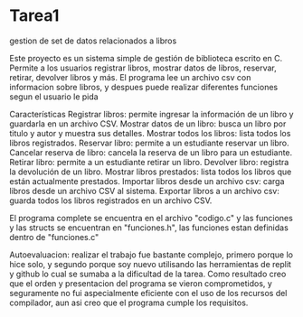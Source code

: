 # Tarea1
gestion de set de datos relacionados a libros


Este proyecto es un sistema simple de gestión de biblioteca escrito en C. Permite a los usuarios registrar libros, mostrar datos de libros, reservar, retirar, devolver libros y más.
El programa lee un archivo csv con informacion sobre libros, y despues puede realizar diferentes funciones segun el usuario le pida

Características
Registrar libros: permite ingresar la información de un libro y guardarla en un archivo CSV.
Mostrar datos de un libro: busca un libro por titulo y autor y muestra sus detalles.
Mostrar todos los libros: lista todos los libros registrados.
Reservar libro: permite a un estudiante reservar un libro.
Cancelar reserva de libro: cancela la reserva de un libro para un estudiante.
Retirar libro: permite a un estudiante retirar un libro.
Devolver libro: registra la devolución de un libro.
Mostrar libros prestados: lista todos los libros que están actualmente prestados.
Importar libros desde un archivo csv: carga libros desde un archivo CSV al sistema.
Exportar libros a un archivo csv: guarda todos los libros registrados en un archivo CSV.

El programa complete se encuentra en el archivo "codigo.c" y las funciones y las structs se encuentran en "funciones.h", las funciones estan definidas dentro de "funciones.c"

Autoevaluacion: realizar el trabajo fue bastante complejo, primero porque lo hice solo, y segundo porque soy nuevo utilisando las herramientas de replit y github lo cual se sumaba a la dificultad de la tarea. Como resultado creo que el orden y presentacion del programa se vieron comprometidos, y seguramente no fui aspecialmente eficiente con el uso de los recursos del compilador, aun asi creo que el programa cumple los requisitos.
